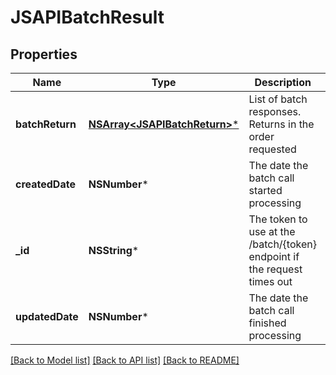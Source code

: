 # JSAPIBatchResult

## Properties
Name | Type | Description | Notes
------------ | ------------- | ------------- | -------------
**batchReturn** | [**NSArray&lt;JSAPIBatchReturn&gt;***](JSAPIBatchReturn.md) | List of batch responses.  Returns in the order requested | [optional] 
**createdDate** | **NSNumber*** | The date the batch call started processing | [optional] 
**_id** | **NSString*** | The token to use at the /batch/{token} endpoint if the request times out | [optional] 
**updatedDate** | **NSNumber*** | The date the batch call finished processing | [optional] 

[[Back to Model list]](../README.md#documentation-for-models) [[Back to API list]](../README.md#documentation-for-api-endpoints) [[Back to README]](../README.md)


